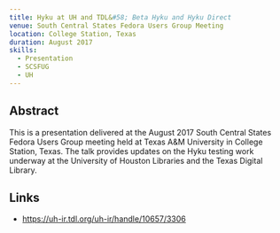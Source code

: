 ```yaml
---
title: Hyku at UH and TDL&#58; Beta Hyku and Hyku Direct
venue: South Central States Fedora Users Group Meeting
location: College Station, Texas
duration: August 2017
skills:
  - Presentation
  - SCSFUG
  - UH
---
```


Abstract
-------

This is a presentation delivered at the August 2017 South Central States Fedora Users Group meeting held at Texas A&M University in College Station, Texas. The talk provides updates on the Hyku testing work underway at the University of Houston Libraries and the Texas Digital Library.


Links
----------

* <https://uh-ir.tdl.org/uh-ir/handle/10657/3306>
